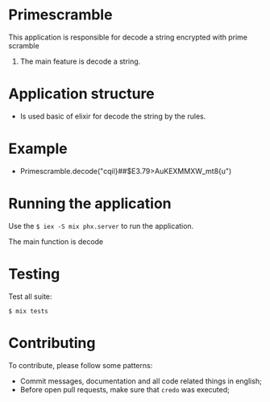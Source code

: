 # Primescramble

This application is responsible for decode a string encrypted with prime scramble

1. The main feature is decode a string.

# Application structure

  - Is used basic of elixir for decode the string by the rules.

 # Example

  - Primescramble.decode("cqil}##$E3.79>AuKEXMMXW_mt8{u")

 # Running the application

 Use the `$ iex -S mix phx.server` to run the application.

 The main function is decode

 # Testing

 Test all suite:

 `$ mix tests`

 # Contributing

 To contribute, please follow some patterns:
  - Commit messages, documentation and all code related things in english;
  - Before open pull requests, make sure that `credo` was executed;

